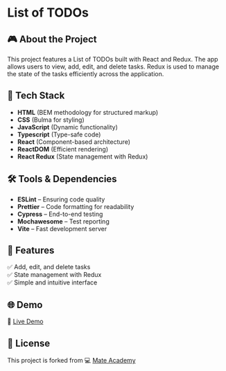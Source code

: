 # List of TODOs

## 🎮 About the Project
This project features a List of TODOs built with React and Redux. The app allows users to view, add, edit, and delete tasks. Redux is used to manage the state of the tasks efficiently across the application.

## 🚀 Tech Stack
- **HTML** (BEM methodology for structured markup)
- **CSS** (Bulma for styling)
- **JavaScript** (Dynamic functionality)
- **Typescript** (Type-safe code)
- **React** (Component-based architecture)
- **ReactDOM** (Efficient rendering)
- **React Redux** (State management with Redux)

## 🛠️ Tools & Dependencies
- **ESLint** – Ensuring code quality  
- **Prettier** – Code formatting for readability  
- **Cypress** – End-to-end testing  
- **Mochawesome** – Test reporting  
- **Vite** – Fast development server  

## 📌 Features
✅ Add, edit, and delete tasks  
✅ State management with Redux  
✅ Simple and intuitive interface  

## 🌐 Demo
🔗 [Live Demo](https://AndriiZakharenko.github.io/list-of-todos/)

## 📜 License
This project is forked from 💻 [Mate Academy](https://github.com/mate-academy/react_redux-list-of-todos)

